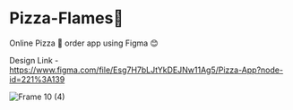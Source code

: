 # Pizza-Flames:pizza:

Online Pizza 🍕 order app using Figma 😊

Design Link - https://www.figma.com/file/Esg7H7bLJtYkDEJNw11Ag5/Pizza-App?node-id=221%3A139

![Frame 10 (4)](https://user-images.githubusercontent.com/47667953/124810436-f5582500-df7e-11eb-9799-04ef02d5f6f4.png)

